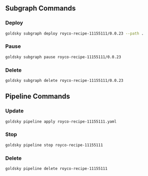 ## Subgraph Commands

### Deploy

```bash
goldsky subgraph deploy royco-recipe-11155111/0.0.23 --path .
```

### Pause

```bash
goldsky subgraph pause royco-recipe-11155111/0.0.23
```

### Delete

```bash
goldsky subgraph delete royco-recipe-11155111/0.0.23
```

## Pipeline Commands

### Update

```bash
goldsky pipeline apply royco-recipe-11155111.yaml
```

### Stop

```bash
goldsky pipeline stop royco-recipe-11155111
```

### Delete

```bash
goldsky pipeline delete royco-recipe-11155111
```
